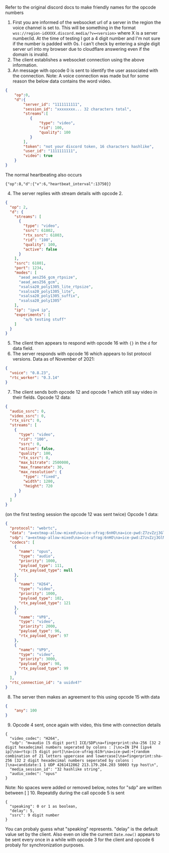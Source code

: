 Refer to the original discord docs to make friendly names for the opcode numbers

1. First you are informed of the websocket url of a server in the region the voice channel is set to. This will be something in the format `wss://region-idXXXX.discord.media/?v=<version>` where X is a server number/id. At the time of testing I got a 4 digit number and I'm not sure if the number is padded with 0s. I can't check by entering a single digit server url into my browser due to cloudflare answering even if the domain is invalid. 
2. The client establishes a websocket connection using the above information. 
3. An message with opcode 0 is sent to identify the user associated with the connection. Note: A voice connection was made but for some reason the below data contains the word video. 
```json
{
    "op":0,
    "d":{
        "server_id": "1111111111",
        "session_id": "xxxxxxxx... 32 characters total",
        "streams":[
           {
               "type": "video",
               "rid": 100,
               "quality": 100
           }
        ],
        "token": "not your discord token, 16 characters hashlike",
        "user_id": "1111111111",
        "video": true
    }
}
```
The normal heartbeating also occurs
```
{"op":8,"d":{"v":6,"heartbeat_interval":13750}}
```
4. The server replies with stream details with opcode 2. 
```json
{
  "op": 2,
  "d": {
    "streams": [
      {
        "type": "video",
        "ssrc": 61802,
        "rtx_ssrc": 61803,
        "rid": "100",
        "quality": 100,
        "active": false
      }
    ],
    "ssrc": 61801,
    "port": 1234,
    "modes": [
      "aead_aes256_gcm_rtpsize",
      "aead_aes256_gcm",
      "xsalsa20_poly1305_lite_rtpsize",
      "xsalsa20_poly1305_lite",
      "xsalsa20_poly1305_suffix",
      "xsalsa20_poly1305"
    ],
    "ip": "ipv4 ip",
    "experiments": [
        "a/b testing stuff"
    ]
  }
}
```
5. The client then appears to respond with opcode 16 with `{}` in the `d` for data field. 
6. The server responds with opcode 16 which appears to list protocol versions. Data as of November of 2021:
```json
{
  "voice": "0.8.23",
  "rtc_worker": "0.3.14"
}
```
7. The client sends both opcode 12 and opcode 1 which still say video in their fields. 
Opcode 12 data:
```json
{
  "audio_ssrc": 0,
  "video_ssrc": 0,
  "rtx_ssrc": 0,
  "streams": [
    {
      "type": "video",
      "rid": "100",
      "ssrc": 0,
      "active": false,
      "quality": 100,
      "rtx_ssrc": 0,
      "max_bitrate": 2500000,
      "max_framerate": 30,
      "max_resolution": {
        "type": "fixed",
        "width": 1280,
        "height": 720
      }
    }
  ]
}
```
(on the first testing session the opcode 12 was sent twice)
Opcode 1 data:
```json
{
  "protocol": "webrtc",
  "data": "a=extmap-allow-mixed\na=ice-ufrag:6nHO\na=ice-pwd:Z7zvZzj3GlMaxxYwHG3tnd0X\na=ice-options:trickle\na=extmap:1 urn:ietf:params:rtp-hdrext:ssrc-audio-level\na=extmap:2 http://www.webrtc.org/experiments/rtp-hdrext/abs-send-time\na=extmap:3 http://www.ietf.org/id/draft-holmer-rmcat-transport-wide-cc-extensions-01\na=extmap:4 urn:ietf:params:rtp-hdrext:sdes:mid\na=extmap:5 urn:ietf:params:rtp-hdrext:sdes:rtp-stream-id\na=extmap:6 urn:ietf:params:rtp-hdrext:sdes:repaired-rtp-stream-id\na=rtpmap:111 opus/48000/2\na=extmap:14 urn:ietf:params:rtp-hdrext:toffset\na=extmap:13 urn:3gpp:video-orientation\na=extmap:12 http://www.webrtc.org/experiments/rtp-hdrext/playout-delay\na=extmap:11 http://www.webrtc.org/experiments/rtp-hdrext/video-content-type\na=extmap:7 http://www.webrtc.org/experiments/rtp-hdrext/video-timing\na=extmap:8 http://www.webrtc.org/experiments/rtp-hdrext/color-space\na=rtpmap:96 VP8/90000\na=rtpmap:97 rtx/90000",
  "sdp": "a=extmap-allow-mixed\na=ice-ufrag:6nHO\na=ice-pwd:Z7zvZzj3GlMaxxYwHG3tnd0X\na=ice-options:trickle\na=extmap:1 urn:ietf:params:rtp-hdrext:ssrc-audio-level\na=extmap:2 http://www.webrtc.org/experiments/rtp-hdrext/abs-send-time\na=extmap:3 http://www.ietf.org/id/draft-holmer-rmcat-transport-wide-cc-extensions-01\na=extmap:4 urn:ietf:params:rtp-hdrext:sdes:mid\na=extmap:5 urn:ietf:params:rtp-hdrext:sdes:rtp-stream-id\na=extmap:6 urn:ietf:params:rtp-hdrext:sdes:repaired-rtp-stream-id\na=rtpmap:111 opus/48000/2\na=extmap:14 urn:ietf:params:rtp-hdrext:toffset\na=extmap:13 urn:3gpp:video-orientation\na=extmap:12 http://www.webrtc.org/experiments/rtp-hdrext/playout-delay\na=extmap:11 http://www.webrtc.org/experiments/rtp-hdrext/video-content-type\na=extmap:7 http://www.webrtc.org/experiments/rtp-hdrext/video-timing\na=extmap:8 http://www.webrtc.org/experiments/rtp-hdrext/color-space\na=rtpmap:96 VP8/90000\na=rtpmap:97 rtx/90000",
  "codecs": [
    {
      "name": "opus",
      "type": "audio",
      "priority": 1000,
      "payload_type": 111,
      "rtx_payload_type": null
    },
    {
      "name": "H264",
      "type": "video",
      "priority": 1000,
      "payload_type": 102,
      "rtx_payload_type": 121
    },
    {
      "name": "VP8",
      "type": "video",
      "priority": 2000,
      "payload_type": 96,
      "rtx_payload_type": 97
    },
    {
      "name": "VP9",
      "type": "video",
      "priority": 3000,
      "payload_type": 98,
      "rtx_payload_type": 99
    }
  ],
  "rtc_connection_id": "a uuidv4?"
}
```
8. The server then makes an agreement to this using opcode 15 with data
```json
{
    "any": 100
}
```
9. Opcode 4 sent, once again with video, this time with connection details
```
{
  "video_codec": "H264",
  "sdp": "m=audio [5 digit port] ICE/SDP\na=fingerprint:sha-256 [32 2 digit hexadecimal numbers seperated by colons : ]\nc=IN IP4 [ipv4 ip]\na=rtcp:[5 digit port]\na=ice-ufrag:619r\na=ice-pwd:+[random combination of 21 letters uppercase and lowercase]\na=fingerprint:sha-256 [32 2 digit hexadecimal numbers seperated by colons : ]\na=candidate:1 1 UDP 4261412862 213.179.204.203 50003 typ host\n",
  "media_session_id": "32 hashlike string",
  "audio_codec": "opus"
}
```
Note: No spaces were added or removed below, notes for "sdp" are written between [ ]
10. Repeatdly during the call opcode 5 is sent
```
{
  "speaking": 0 or 1 as boolean,
  "delay": 5,
  "ssrc": 9 digit number
}
```
You can probaly guess what "speaking" represents. "delay" is the default value set by the client. Also even on idle the current `Date.now()` appears to be sent every once in a while with opcode 3 for the client and opcode 6 probaly for synchronization purposes. 
